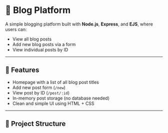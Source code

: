 # 📝 Blog Platform

A simple blogging platform built with **Node.js**, **Express**, and **EJS**, where users can:

- View all blog posts
- Add new blog posts via a form
- View individual posts by ID

---

## 🚀 Features

- Homepage with a list of all blog post titles
- Add new post form (`/new`)
- View post by ID (`/post/:id`)
- In-memory post storage (no database needed)
- Clean and simple UI using HTML + CSS

---

## 📂 Project Structure

